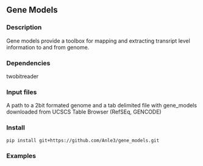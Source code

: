  
## Gene Models
 
### Description  
Gene models provide a toolbox for mapping and extracting transript level information to and from genome.

### Dependencies  
twobitreader

### Input files  
A path to a 2bit formated genome and a tab delimited file with gene_models downloaded from UCSCS Table Browser (RefSEq, GENCODE)

### Install  
```pip install git+https://github.com/Anle3/gene_models.git```  

### Examples
